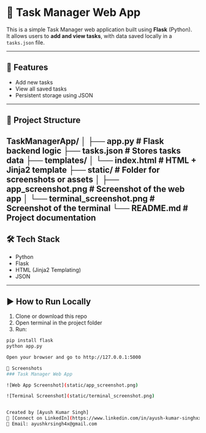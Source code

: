# 📝 Task Manager Web App

This is a simple Task Manager web application built using **Flask** (Python).  
It allows users to **add and view tasks**, with data saved locally in a `tasks.json` file.

---

## 🚀 Features
- Add new tasks
- View all saved tasks
- Persistent storage using JSON

---

## 📂 Project Structure
TaskManagerApp/
│
├── app.py # Flask backend logic
├── tasks.json # Stores tasks data
├── templates/
│ └── index.html # HTML + Jinja2 template
├── static/ # Folder for screenshots or assets 
│ ├── app_screenshot.png # Screenshot of the web app
│ └── terminal_screenshot.png # Screenshot of the terminal
└── README.md # Project documentation
---

## 🛠️ Tech Stack
- Python
- Flask
- HTML (Jinja2 Templating)
- JSON

---

## ▶️ How to Run Locally

1. Clone or download this repo  
2. Open terminal in the project folder  
3. Run:

```bash
pip install flask
python app.py

Open your browser and go to http://127.0.0.1:5000

📸 Screenshots
### Task Manager Web App

![Web App Screenshot](static/app_screenshot.png)

![Terminal Screenshot](static/terminal_screenshot.png)


Created by [Ayush Kumar Singh]  
🔗 [Connect on LinkedIn](https://www.linkedin.com/in/ayush-kumar-singhxx)  
📧 Email: ayushkrsingh4x@gmail.com

